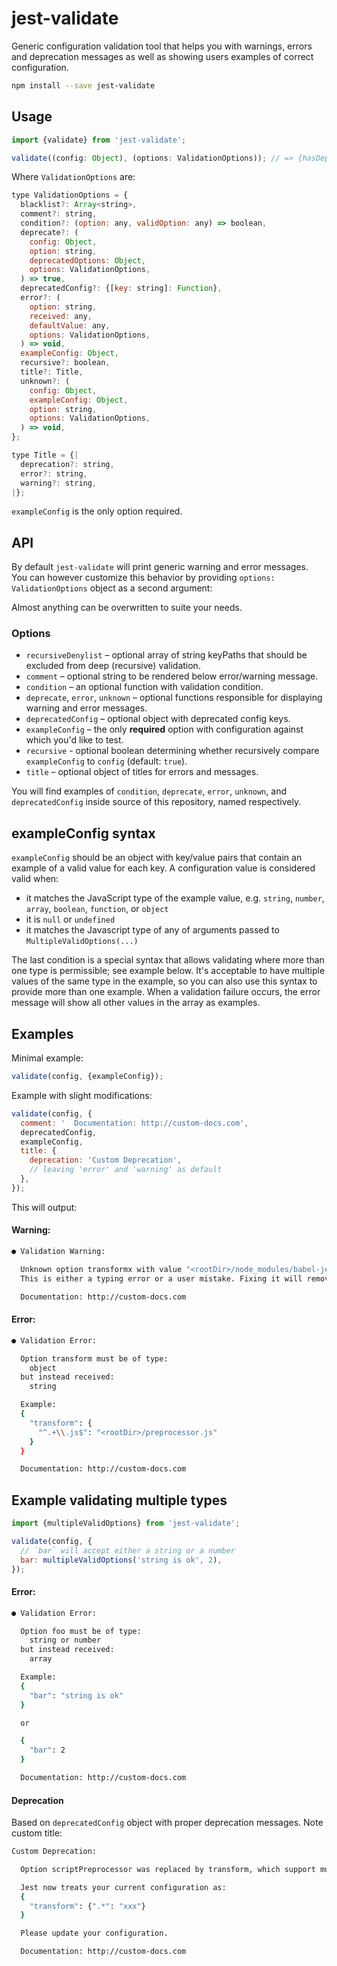 # jest-validate

Generic configuration validation tool that helps you with warnings, errors and deprecation messages as well as showing users examples of correct configuration.

```bash
npm install --save jest-validate
```

## Usage

```js
import {validate} from 'jest-validate';

validate((config: Object), (options: ValidationOptions)); // => {hasDeprecationWarnings: boolean, isValid: boolean}
```

Where `ValidationOptions` are:

```js
type ValidationOptions = {
  blacklist?: Array<string>,
  comment?: string,
  condition?: (option: any, validOption: any) => boolean,
  deprecate?: (
    config: Object,
    option: string,
    deprecatedOptions: Object,
    options: ValidationOptions,
  ) => true,
  deprecatedConfig?: {[key: string]: Function},
  error?: (
    option: string,
    received: any,
    defaultValue: any,
    options: ValidationOptions,
  ) => void,
  exampleConfig: Object,
  recursive?: boolean,
  title?: Title,
  unknown?: (
    config: Object,
    exampleConfig: Object,
    option: string,
    options: ValidationOptions,
  ) => void,
};

type Title = {|
  deprecation?: string,
  error?: string,
  warning?: string,
|};
```

`exampleConfig` is the only option required.

## API

By default `jest-validate` will print generic warning and error messages. You can however customize this behavior by providing `options: ValidationOptions` object as a second argument:

Almost anything can be overwritten to suite your needs.

### Options

- `recursiveDenylist` – optional array of string keyPaths that should be excluded from deep (recursive) validation.
- `comment` – optional string to be rendered below error/warning message.
- `condition` – an optional function with validation condition.
- `deprecate`, `error`, `unknown` – optional functions responsible for displaying warning and error messages.
- `deprecatedConfig` – optional object with deprecated config keys.
- `exampleConfig` – the only **required** option with configuration against which you'd like to test.
- `recursive` - optional boolean determining whether recursively compare `exampleConfig` to `config` (default: `true`).
- `title` – optional object of titles for errors and messages.

You will find examples of `condition`, `deprecate`, `error`, `unknown`, and `deprecatedConfig` inside source of this repository, named respectively.

## exampleConfig syntax

`exampleConfig` should be an object with key/value pairs that contain an example of a valid value for each key. A configuration value is considered valid when:

- it matches the JavaScript type of the example value, e.g. `string`, `number`, `array`, `boolean`, `function`, or `object`
- it is `null` or `undefined`
- it matches the Javascript type of any of arguments passed to `MultipleValidOptions(...)`

The last condition is a special syntax that allows validating where more than one type is permissible; see example below. It's acceptable to have multiple values of the same type in the example, so you can also use this syntax to provide more than one example. When a validation failure occurs, the error message will show all other values in the array as examples.

## Examples

Minimal example:

```js
validate(config, {exampleConfig});
```

Example with slight modifications:

```js
validate(config, {
  comment: '  Documentation: http://custom-docs.com',
  deprecatedConfig,
  exampleConfig,
  title: {
    deprecation: 'Custom Deprecation',
    // leaving 'error' and 'warning' as default
  },
});
```

This will output:

#### Warning:

```bash
● Validation Warning:

  Unknown option transformx with value "<rootDir>/node_modules/babel-jest" was found.
  This is either a typing error or a user mistake. Fixing it will remove this message.

  Documentation: http://custom-docs.com
```

#### Error:

```bash
● Validation Error:

  Option transform must be of type:
    object
  but instead received:
    string

  Example:
  {
    "transform": {
      "^.+\\.js$": "<rootDir>/preprocessor.js"
    }
  }

  Documentation: http://custom-docs.com
```

## Example validating multiple types

```js
import {multipleValidOptions} from 'jest-validate';

validate(config, {
  // `bar` will accept either a string or a number
  bar: multipleValidOptions('string is ok', 2),
});
```

#### Error:

```bash
● Validation Error:

  Option foo must be of type:
    string or number
  but instead received:
    array

  Example:
  {
    "bar": "string is ok"
  }

  or

  {
    "bar": 2
  }

  Documentation: http://custom-docs.com
```

#### Deprecation

Based on `deprecatedConfig` object with proper deprecation messages. Note custom title:

```bash
Custom Deprecation:

  Option scriptPreprocessor was replaced by transform, which support multiple preprocessors.

  Jest now treats your current configuration as:
  {
    "transform": {".*": "xxx"}
  }

  Please update your configuration.

  Documentation: http://custom-docs.com
```
